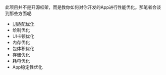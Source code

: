 此项目并不是开源框架，而是教你如何对你开发的App进行性能优化。那笔者会谈到那些方面呢:

- [UI适配优化](https://github.com/Ellen2018/AndroidOp/blob/master/pmsp.md)
- 绘制优化
- UI卡顿优化
- 内存优化
- 包体积优化
- 存储优化
- 耗电优化
- App稳定性优化
